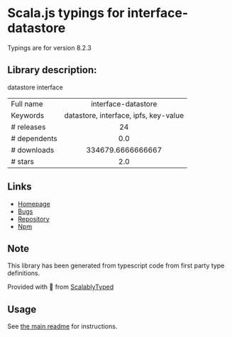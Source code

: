 
# Scala.js typings for interface-datastore

Typings are for version 8.2.3

## Library description:
datastore interface

|                    |                 |
| ------------------ | :-------------: |
| Full name          | interface-datastore |
| Keywords           | datastore, interface, ipfs, key-value |
| # releases         | 24 |
| # dependents       | 0.0 |
| # downloads        | 334679.6666666667 |
| # stars            | 2.0 |

## Links
- [Homepage](https://github.com/ipfs/js-ipfs-interfaces/tree/master/packages/interface-datastore#readme)
- [Bugs](https://github.com/ipfs/js-ipfs-interfaces/issues)
- [Repository](https://github.com/ipfs/js-ipfs-interfaces)
- [Npm](https://www.npmjs.com/package/interface-datastore)
    


## Note
This library has been generated from typescript code from first party type definitions.

Provided with :purple_heart: from [ScalablyTyped](https://github.com/oyvindberg/ScalablyTyped)

## Usage
See [the main readme](../../readme.md) for instructions.


